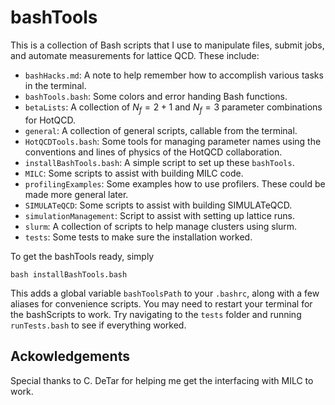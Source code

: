 # bashTools
This is a collection of Bash scripts that I use to manipulate files, 
submit jobs, and automate measurements for lattice QCD. These include:

- `bashHacks.md`: A note to help remember how to accomplish various tasks in the terminal.
- `bashTools.bash`: Some colors and error handing Bash functions.
- `betaLists`: A collection of $N_f=2+1$ and $N_f=3$ parameter combinations for HotQCD.
- `general`: A collection of general scripts, callable from the terminal.
- `HotQCDTools.bash`: Some tools for managing parameter names using the conventions and lines of physics of the HotQCD collaboration.
- `installBashTools.bash`: A simple script to set up these `bashTools`.
- `MILC`: Some scripts to assist with building MILC code.
- `profilingExamples`: Some examples how to use profilers. These could be made more general later.
- `SIMULATeQCD`: Some scripts to assist with building SIMULATeQCD. 
- `simulationManagement`: Script to assist with setting up lattice runs.
- `slurm`: A collection of scripts to help manage clusters using slurm.
- `tests`: Some tests to make sure the installation worked. 

To get the bashTools ready, simply
```Shell
bash installBashTools.bash
```
This adds a global variable `bashToolsPath` to your `.bashrc`, along
with a few aliases for convenience scripts.  You may need to
restart your terminal for the bashScripts to work. Try navigating to the `tests`
folder and running `runTests.bash` to see if everything worked.

## Ackowledgements
Special thanks to C. DeTar for helping me get the interfacing with MILC to work.
